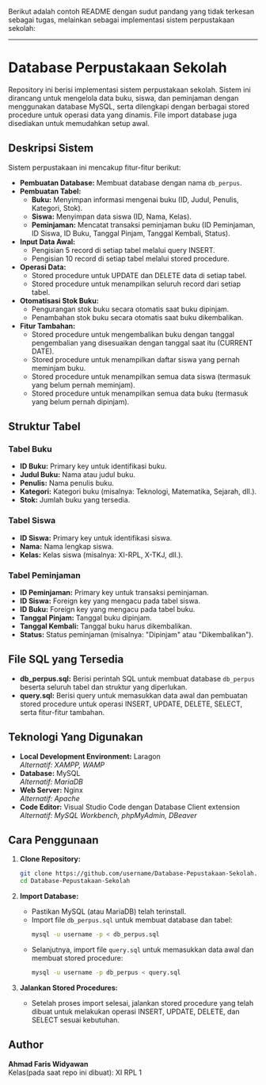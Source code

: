 Berikut adalah contoh README dengan sudut pandang yang tidak terkesan sebagai tugas, melainkan sebagai implementasi sistem perpustakaan sekolah:

---

# Database Perpustakaan Sekolah

Repository ini berisi implementasi sistem perpustakaan sekolah. Sistem ini dirancang untuk mengelola data buku, siswa, dan peminjaman dengan menggunakan database MySQL, serta dilengkapi dengan berbagai stored procedure untuk operasi data yang dinamis. File import database juga disediakan untuk memudahkan setup awal.

## Deskripsi Sistem

Sistem perpustakaan ini mencakup fitur-fitur berikut:

- **Pembuatan Database:** Membuat database dengan nama `db_perpus`.
- **Pembuatan Tabel:** 
  - **Buku:** Menyimpan informasi mengenai buku (ID, Judul, Penulis, Kategori, Stok).
  - **Siswa:** Menyimpan data siswa (ID, Nama, Kelas).
  - **Peminjaman:** Mencatat transaksi peminjaman buku (ID Peminjaman, ID Siswa, ID Buku, Tanggal Pinjam, Tanggal Kembali, Status).
- **Input Data Awal:**
  - Pengisian 5 record di setiap tabel melalui query INSERT.
  - Pengisian 10 record di setiap tabel melalui stored procedure.
- **Operasi Data:**
  - Stored procedure untuk UPDATE dan DELETE data di setiap tabel.
  - Stored procedure untuk menampilkan seluruh record dari setiap tabel.
- **Otomatisasi Stok Buku:**
  - Pengurangan stok buku secara otomatis saat buku dipinjam.
  - Penambahan stok buku secara otomatis saat buku dikembalikan.
- **Fitur Tambahan:**
  - Stored procedure untuk mengembalikan buku dengan tanggal pengembalian yang disesuaikan dengan tanggal saat itu (CURRENT DATE).
  - Stored procedure untuk menampilkan daftar siswa yang pernah meminjam buku.
  - Stored procedure untuk menampilkan semua data siswa (termasuk yang belum pernah meminjam).
  - Stored procedure untuk menampilkan semua data buku (termasuk yang belum pernah dipinjam).

## Struktur Tabel

### Tabel Buku
- **ID Buku:** Primary key untuk identifikasi buku.
- **Judul Buku:** Nama atau judul buku.
- **Penulis:** Nama penulis buku.
- **Kategori:** Kategori buku (misalnya: Teknologi, Matematika, Sejarah, dll.).
- **Stok:** Jumlah buku yang tersedia.

### Tabel Siswa
- **ID Siswa:** Primary key untuk identifikasi siswa.
- **Nama:** Nama lengkap siswa.
- **Kelas:** Kelas siswa (misalnya: XI-RPL, X-TKJ, dll.).

### Tabel Peminjaman
- **ID Peminjaman:** Primary key untuk transaksi peminjaman.
- **ID Siswa:** Foreign key yang mengacu pada tabel siswa.
- **ID Buku:** Foreign key yang mengacu pada tabel buku.
- **Tanggal Pinjam:** Tanggal buku dipinjam.
- **Tanggal Kembali:** Tanggal buku harus dikembalikan.
- **Status:** Status peminjaman (misalnya: "Dipinjam" atau "Dikembalikan").

## File SQL yang Tersedia

- **db_perpus.sql:** Berisi perintah SQL untuk membuat database `db_perpus` beserta seluruh tabel dan struktur yang diperlukan.
- **query.sql:** Berisi query untuk memasukkan data awal dan pembuatan stored procedure untuk operasi INSERT, UPDATE, DELETE, SELECT, serta fitur-fitur tambahan.

## Teknologi Yang Digunakan

- **Local Development Environment:** Laragon  
  *Alternatif: XAMPP, WAMP*
- **Database:** MySQL  
  *Alternatif: MariaDB*
- **Web Server:** Nginx  
  *Alternatif: Apache*
- **Code Editor:** Visual Studio Code dengan Database Client extension  
  *Alternatif: MySQL Workbench, phpMyAdmin, DBeaver*

## Cara Penggunaan

1. **Clone Repository:**

   ```bash
   git clone https://github.com/username/Database-Pepustakaan-Sekolah.git
   cd Database-Pepustakaan-Sekolah
   ```

2. **Import Database:**

   - Pastikan MySQL (atau MariaDB) telah terinstall.
   - Import file `db_perpus.sql` untuk membuat database dan tabel:
     ```bash
     mysql -u username -p < db_perpus.sql
     ```
   - Selanjutnya, import file `query.sql` untuk memasukkan data awal dan membuat stored procedure:
     ```bash
     mysql -u username -p db_perpus < query.sql
     ```

3. **Jalankan Stored Procedures:**

   - Setelah proses import selesai, jalankan stored procedure yang telah dibuat untuk melakukan operasi INSERT, UPDATE, DELETE, dan SELECT sesuai kebutuhan.

## Author

**Ahmad Faris Widyawan**  
Kelas(pada saat repo ini dibuat): XI RPL 1 
